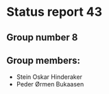 # Status report 43

## Group number 8

## Group members:
- Stein Oskar Hinderaker
- Peder Ørmen Bukaasen

